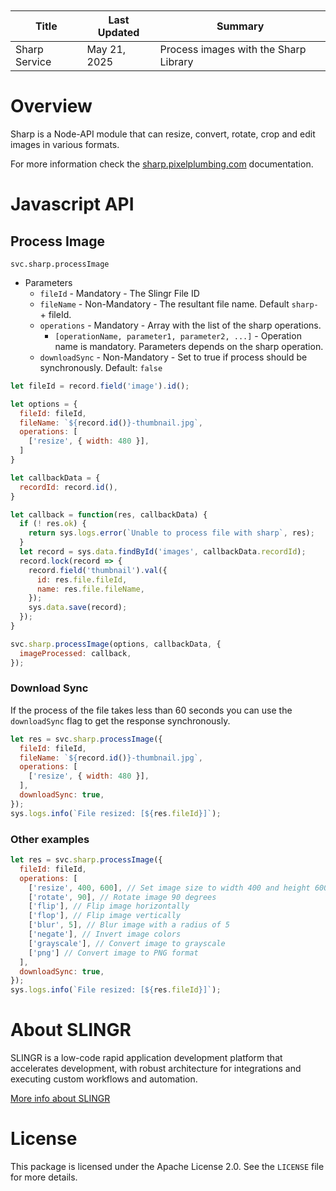 <table class="table" style="margin-top: 10px">
    <thead>
    <tr>
        <th>Title</th>
        <th>Last Updated</th>
        <th>Summary</th>
    </tr>
    </thead>
    <tbody>
    <tr>
        <td>Sharp Service</td>
        <td>May 21, 2025</td>
        <td>Process images with the Sharp Library</td>
    </tr>
    </tbody>
</table>

# Overview

Sharp is a Node-API module that can resize, convert, rotate, crop and edit
images in various formats.

For more information check the
[sharp.pixelplumbing.com](https://sharp.pixelplumbing.com/) documentation.

# Javascript API

## Process Image

`svc.sharp.processImage`

- Parameters
  - `fileId` - Mandatory - The Slingr File ID
  - `fileName` - Non-Mandatory - The resultant file name. Default `sharp-` + fileId.
  - `operations` - Mandatory - Array with the list of the sharp operations.
    - `[operationName, parameter1, parameter2, ...]` - Operation name is mandatory. Parameters depends on the sharp operation.
  - `downloadSync` - Non-Mandatory - Set to true if process should be synchronously. Default: `false`

```js
let fileId = record.field('image').id();

let options = {
  fileId: fileId,
  fileName: `${record.id()}-thumbnail.jpg`,
  operations: [
    ['resize', { width: 480 }],
  ]
}

let callbackData = {
  recordId: record.id(),
}

let callback = function(res, callbackData) {
  if (! res.ok) {
    return sys.logs.error(`Unable to process file with sharp`, res);
  }
  let record = sys.data.findById('images', callbackData.recordId);
  record.lock(record => {
    record.field('thumbnail').val({
      id: res.file.fileId,
      name: res.file.fileName,
    });
    sys.data.save(record);
  });
}

svc.sharp.processImage(options, callbackData, {
  imageProcessed: callback,
});
```

### Download Sync

If the process of the file takes less than 60 seconds you can use the `downloadSync` flag to get the response synchronously.

```js
let res = svc.sharp.processImage({
  fileId: fileId,
  fileName: `${record.id()}-thumbnail.jpg`,
  operations: [
    ['resize', { width: 480 }],
  ],
  downloadSync: true,
});
sys.logs.info(`File resized: [${res.fileId}]`);
```

### Other examples

```js
let res = svc.sharp.processImage({
  fileId: fileId,
  operations: [
    ['resize', 400, 600], // Set image size to width 400 and height 600
    ['rotate', 90], // Rotate image 90 degrees
    ['flip'], // Flip image horizontally
    ['flop'], // Flip image vertically
    ['blur', 5], // Blur image with a radius of 5
    ['negate'], // Invert image colors
    ['grayscale'], // Convert image to grayscale
    ['png'] // Convert image to PNG format
  ],
  downloadSync: true,
});
sys.logs.info(`File resized: [${res.fileId}]`);
```

# About SLINGR

SLINGR is a low-code rapid application development platform that accelerates development,
with robust architecture for integrations and executing custom workflows and automation.

[More info about SLINGR](https://slingr.io)

# License

This package is licensed under the Apache License 2.0. See the `LICENSE` file for more details.
